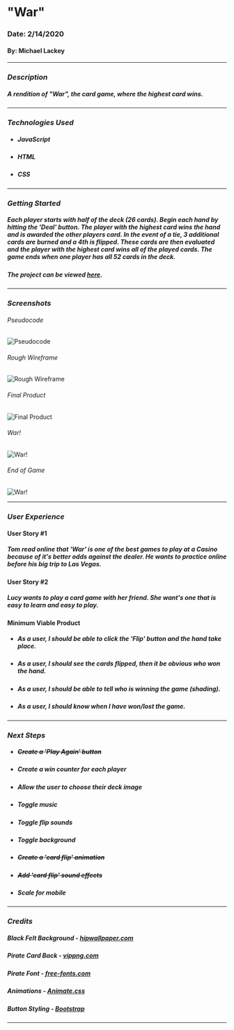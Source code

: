 # **"War"**

### Date: 2/14/2020

#### By: Michael Lackey
***

### ***Description***

##### A rendition of "War", the card game, where the highest card wins.
***

### ***Technologies Used***

* ##### JavaScript
* ##### HTML
* ##### CSS
***

### ***Getting Started***

##### Each player starts with half of the deck (26 cards). Begin each hand by hitting the 'Deal' button.  The player with the highest card wins the hand and is awarded the other players card.  In the event of a tie, 3 additional cards are burned and a 4th is flipped.  These cards are then evaluated and the player with the highest card wins *all* of the played cards.  The game ends when one player has all 52 cards in the deck.
##### The project can be viewed [here](https://mlackey9601.github.io/War/).
***

### ***Screenshots***

###### Pseudocode
![Pseudocode](images/screenshots/pseudocode.jpg)
###### Rough Wireframe
![Rough Wireframe](images/screenshots/wireframe.jpg)
###### Final Product
![Final Product](images/screenshots/game.png)
###### War!
![War!](images/screenshots/war.png)
###### End of Game
![War!](images/screenshots/endgame.png)
***

### ***User Experience***

#### User Story #1
##### Tom read online that 'War' is one of the best games to play at a Casino because of it's better odds against the dealer.  He wants to practice online before his big trip to Las Vegas.
#### User Story #2
##### Lucy wants to play a card game with her friend.  She want's one that is easy to learn and easy to play.
#### Minimum Viable Product
* ##### As a user, I should be able to click the 'Flip' button and the hand take place.
* ##### As a user, I should see the cards flipped, then it be obvious who won the hand.
* ##### As a user, I should be able to tell who is winning the game (shading).
* ##### As a user, I should know when I have won/lost the game.
***

### ***Next Steps***

* ##### ~~Create a 'Play Again' button~~
* ##### Create a win counter for each player
* ##### Allow the user to choose their deck image
* ##### Toggle music
* ##### Toggle flip sounds
* ##### Toggle background
* ##### ~~Create a 'card flip' animation~~
* ##### ~~Add 'card flip' sound effects~~
* ##### Scale for mobile
***

### ***Credits***
  
##### Black Felt Background - [hipwallpaper.com](https://hipwallpaper.com/)

<!-- ##### Elf Card Back - [Dustin Panzino, Inkwell Illustrations](https://inkwellillustrations.com) -->

##### Pirate Card Back - [vippng.com](http://vippng.com)

##### Pirate Font - [free-fonts.com](https://www.free-fonts.com/)

##### Animations - [Animate.css](https://daneden.github.io/animate.css/)

##### Button Styling - [Bootstrap](https://getbootstrap.com/)
***